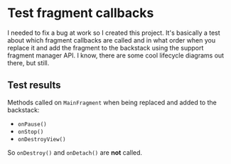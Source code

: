 # Test fragment callbacks

I needed to fix a bug at work so I created this project. It's basically a test about which fragment callbacks are called and in what order when you replace it and add the fragment to the backstack using the support fragment manager API. I know, there are some cool lifecycle diagrams out there, but still.

## Test results
Methods called on `MainFragment` when being replaced and added to the backstack:
* `onPause()`
* `onStop()`
* `onDestroyView()`

So `onDestroy()` and `onDetach()` are **not** called.
